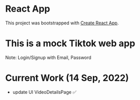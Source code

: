# React App

This project was bootstrapped with [Create React App](https://github.com/facebook/create-react-app).

# This is a mock Tiktok web app

Note: Login/Signup with Email, Password

# Current Work (14 Sep, 2022)

- update UI VideoDetailsPage ✅
